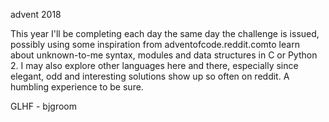 advent 2018

This year I'll be completing each day the same day the challenge is issued, possibly using some inspiration from adventofcode.reddit.comto learn about unknown-to-me syntax, modules and data structures in C or Python 2. I may also explore other languages here and there, especially since elegant, odd and interesting solutions show up so often on reddit. A humbling experience to be sure. 

GLHF - bjgroom
